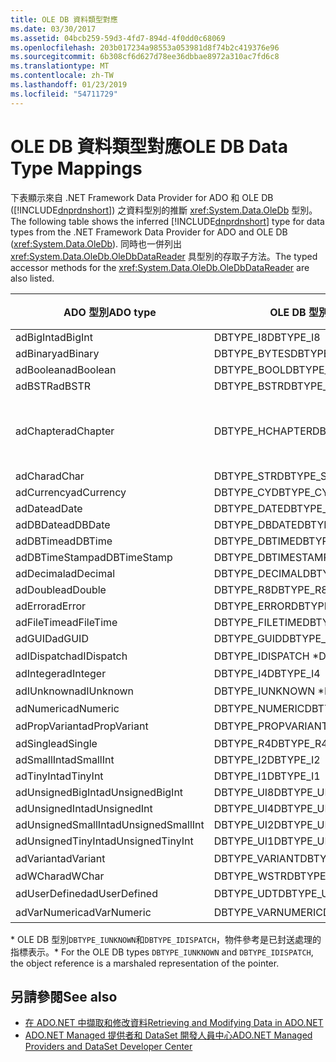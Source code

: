 ```yaml
---
title: OLE DB 資料類型對應
ms.date: 03/30/2017
ms.assetid: 04bcb259-59d3-4fd7-894d-4f0dd0c68069
ms.openlocfilehash: 203b017234a98553a053981d8f74b2c419376e96
ms.sourcegitcommit: 6b308cf6d627d78ee36dbbae8972a310ac7fd6c8
ms.translationtype: MT
ms.contentlocale: zh-TW
ms.lasthandoff: 01/23/2019
ms.locfileid: "54711729"
---
```

# <a name="ole-db-data-type-mappings"></a><span data-ttu-id="ddea3-102">OLE DB 資料類型對應</span><span class="sxs-lookup"><span data-stu-id="ddea3-102">OLE DB Data Type Mappings</span></span>
<span data-ttu-id="ddea3-103">下表顯示來自 .NET Framework Data Provider for ADO 和 OLE DB ([!INCLUDE[dnprdnshort](../../../../includes/dnprdnshort-md.md)]) 之資料型別的推斷 <xref:System.Data.OleDb> 型別。</span><span class="sxs-lookup"><span data-stu-id="ddea3-103">The following table shows the inferred [!INCLUDE[dnprdnshort](../../../../includes/dnprdnshort-md.md)] type for data types from the .NET Framework Data Provider for ADO and OLE DB (<xref:System.Data.OleDb>).</span></span> <span data-ttu-id="ddea3-104">同時也一併列出 <xref:System.Data.OleDb.OleDbDataReader> 具型別的存取子方法。</span><span class="sxs-lookup"><span data-stu-id="ddea3-104">The typed accessor methods for the <xref:System.Data.OleDb.OleDbDataReader> are also listed.</span></span>  
  
|<span data-ttu-id="ddea3-105">ADO 型別</span><span class="sxs-lookup"><span data-stu-id="ddea3-105">ADO type</span></span>|<span data-ttu-id="ddea3-106">OLE DB 型別</span><span class="sxs-lookup"><span data-stu-id="ddea3-106">OLE DB type</span></span>|[!INCLUDE[dnprdnshort](../../../../includes/dnprdnshort-md.md)] <span data-ttu-id="ddea3-107">類型</span><span class="sxs-lookup"><span data-stu-id="ddea3-107">type</span></span>|[!INCLUDE[dnprdnshort](../../../../includes/dnprdnshort-md.md)] <span data-ttu-id="ddea3-108">具型別的存取子</span><span class="sxs-lookup"><span data-stu-id="ddea3-108">typed accessor</span></span>|  
|--------------|-----------------|----------------------------------------------------------------------|--------------------------------------------------------------------------------|  
|<span data-ttu-id="ddea3-109">adBigInt</span><span class="sxs-lookup"><span data-stu-id="ddea3-109">adBigInt</span></span>|<span data-ttu-id="ddea3-110">DBTYPE_I8</span><span class="sxs-lookup"><span data-stu-id="ddea3-110">DBTYPE_I8</span></span>|<span data-ttu-id="ddea3-111">Int64</span><span class="sxs-lookup"><span data-stu-id="ddea3-111">Int64</span></span>|<span data-ttu-id="ddea3-112">GetInt64()</span><span class="sxs-lookup"><span data-stu-id="ddea3-112">GetInt64()</span></span>|  
|<span data-ttu-id="ddea3-113">adBinary</span><span class="sxs-lookup"><span data-stu-id="ddea3-113">adBinary</span></span>|<span data-ttu-id="ddea3-114">DBTYPE_BYTES</span><span class="sxs-lookup"><span data-stu-id="ddea3-114">DBTYPE_BYTES</span></span>|<span data-ttu-id="ddea3-115">Byte[]</span><span class="sxs-lookup"><span data-stu-id="ddea3-115">Byte[]</span></span>|<span data-ttu-id="ddea3-116">GetBytes()</span><span class="sxs-lookup"><span data-stu-id="ddea3-116">GetBytes()</span></span>|  
|<span data-ttu-id="ddea3-117">adBoolean</span><span class="sxs-lookup"><span data-stu-id="ddea3-117">adBoolean</span></span>|<span data-ttu-id="ddea3-118">DBTYPE_BOOL</span><span class="sxs-lookup"><span data-stu-id="ddea3-118">DBTYPE_BOOL</span></span>|<span data-ttu-id="ddea3-119">Boolean</span><span class="sxs-lookup"><span data-stu-id="ddea3-119">Boolean</span></span>|<span data-ttu-id="ddea3-120">GetBoolean()</span><span class="sxs-lookup"><span data-stu-id="ddea3-120">GetBoolean()</span></span>|  
|<span data-ttu-id="ddea3-121">adBSTR</span><span class="sxs-lookup"><span data-stu-id="ddea3-121">adBSTR</span></span>|<span data-ttu-id="ddea3-122">DBTYPE_BSTR</span><span class="sxs-lookup"><span data-stu-id="ddea3-122">DBTYPE_BSTR</span></span>|<span data-ttu-id="ddea3-123">String</span><span class="sxs-lookup"><span data-stu-id="ddea3-123">String</span></span>|<span data-ttu-id="ddea3-124">GetString()</span><span class="sxs-lookup"><span data-stu-id="ddea3-124">GetString()</span></span>|  
|<span data-ttu-id="ddea3-125">adChapter</span><span class="sxs-lookup"><span data-stu-id="ddea3-125">adChapter</span></span>|<span data-ttu-id="ddea3-126">DBTYPE_HCHAPTER</span><span class="sxs-lookup"><span data-stu-id="ddea3-126">DBTYPE_HCHAPTER</span></span>|<span data-ttu-id="ddea3-127">透過 `DataReader` 支援。</span><span class="sxs-lookup"><span data-stu-id="ddea3-127">Supported through the `DataReader`.</span></span> <span data-ttu-id="ddea3-128">請參閱[使用 DataReader 擷取資料](../../../../docs/framework/data/adonet/retrieving-data-using-a-datareader.md)。</span><span class="sxs-lookup"><span data-stu-id="ddea3-128">See [Retrieving Data Using a DataReader](../../../../docs/framework/data/adonet/retrieving-data-using-a-datareader.md).</span></span>|<span data-ttu-id="ddea3-129">GetValue()</span><span class="sxs-lookup"><span data-stu-id="ddea3-129">GetValue()</span></span>|  
|<span data-ttu-id="ddea3-130">adChar</span><span class="sxs-lookup"><span data-stu-id="ddea3-130">adChar</span></span>|<span data-ttu-id="ddea3-131">DBTYPE_STR</span><span class="sxs-lookup"><span data-stu-id="ddea3-131">DBTYPE_STR</span></span>|<span data-ttu-id="ddea3-132">String</span><span class="sxs-lookup"><span data-stu-id="ddea3-132">String</span></span>|<span data-ttu-id="ddea3-133">GetString()</span><span class="sxs-lookup"><span data-stu-id="ddea3-133">GetString()</span></span>|  
|<span data-ttu-id="ddea3-134">adCurrency</span><span class="sxs-lookup"><span data-stu-id="ddea3-134">adCurrency</span></span>|<span data-ttu-id="ddea3-135">DBTYPE_CY</span><span class="sxs-lookup"><span data-stu-id="ddea3-135">DBTYPE_CY</span></span>|<span data-ttu-id="ddea3-136">Decimal</span><span class="sxs-lookup"><span data-stu-id="ddea3-136">Decimal</span></span>|<span data-ttu-id="ddea3-137">GetDecimal()</span><span class="sxs-lookup"><span data-stu-id="ddea3-137">GetDecimal()</span></span>|  
|<span data-ttu-id="ddea3-138">adDate</span><span class="sxs-lookup"><span data-stu-id="ddea3-138">adDate</span></span>|<span data-ttu-id="ddea3-139">DBTYPE_DATE</span><span class="sxs-lookup"><span data-stu-id="ddea3-139">DBTYPE_DATE</span></span>|<span data-ttu-id="ddea3-140">DateTime</span><span class="sxs-lookup"><span data-stu-id="ddea3-140">DateTime</span></span>|<span data-ttu-id="ddea3-141">GetDateTime()</span><span class="sxs-lookup"><span data-stu-id="ddea3-141">GetDateTime()</span></span>|  
|<span data-ttu-id="ddea3-142">adDBDate</span><span class="sxs-lookup"><span data-stu-id="ddea3-142">adDBDate</span></span>|<span data-ttu-id="ddea3-143">DBTYPE_DBDATE</span><span class="sxs-lookup"><span data-stu-id="ddea3-143">DBTYPE_DBDATE</span></span>|<span data-ttu-id="ddea3-144">DateTime</span><span class="sxs-lookup"><span data-stu-id="ddea3-144">DateTime</span></span>|<span data-ttu-id="ddea3-145">GetDateTime()</span><span class="sxs-lookup"><span data-stu-id="ddea3-145">GetDateTime()</span></span>|  
|<span data-ttu-id="ddea3-146">adDBTime</span><span class="sxs-lookup"><span data-stu-id="ddea3-146">adDBTime</span></span>|<span data-ttu-id="ddea3-147">DBTYPE_DBTIME</span><span class="sxs-lookup"><span data-stu-id="ddea3-147">DBTYPE_DBTIME</span></span>|<span data-ttu-id="ddea3-148">DateTime</span><span class="sxs-lookup"><span data-stu-id="ddea3-148">DateTime</span></span>|<span data-ttu-id="ddea3-149">GetDateTime()</span><span class="sxs-lookup"><span data-stu-id="ddea3-149">GetDateTime()</span></span>|  
|<span data-ttu-id="ddea3-150">adDBTimeStamp</span><span class="sxs-lookup"><span data-stu-id="ddea3-150">adDBTimeStamp</span></span>|<span data-ttu-id="ddea3-151">DBTYPE_DBTIMESTAMP</span><span class="sxs-lookup"><span data-stu-id="ddea3-151">DBTYPE_DBTIMESTAMP</span></span>|<span data-ttu-id="ddea3-152">DateTime</span><span class="sxs-lookup"><span data-stu-id="ddea3-152">DateTime</span></span>|<span data-ttu-id="ddea3-153">GetDateTime()</span><span class="sxs-lookup"><span data-stu-id="ddea3-153">GetDateTime()</span></span>|  
|<span data-ttu-id="ddea3-154">adDecimal</span><span class="sxs-lookup"><span data-stu-id="ddea3-154">adDecimal</span></span>|<span data-ttu-id="ddea3-155">DBTYPE_DECIMAL</span><span class="sxs-lookup"><span data-stu-id="ddea3-155">DBTYPE_DECIMAL</span></span>|<span data-ttu-id="ddea3-156">Decimal</span><span class="sxs-lookup"><span data-stu-id="ddea3-156">Decimal</span></span>|<span data-ttu-id="ddea3-157">GetDecimal()</span><span class="sxs-lookup"><span data-stu-id="ddea3-157">GetDecimal()</span></span>|  
|<span data-ttu-id="ddea3-158">adDouble</span><span class="sxs-lookup"><span data-stu-id="ddea3-158">adDouble</span></span>|<span data-ttu-id="ddea3-159">DBTYPE_R8</span><span class="sxs-lookup"><span data-stu-id="ddea3-159">DBTYPE_R8</span></span>|<span data-ttu-id="ddea3-160">Double</span><span class="sxs-lookup"><span data-stu-id="ddea3-160">Double</span></span>|<span data-ttu-id="ddea3-161">GetDouble()</span><span class="sxs-lookup"><span data-stu-id="ddea3-161">GetDouble()</span></span>|  
|<span data-ttu-id="ddea3-162">adError</span><span class="sxs-lookup"><span data-stu-id="ddea3-162">adError</span></span>|<span data-ttu-id="ddea3-163">DBTYPE_ERROR</span><span class="sxs-lookup"><span data-stu-id="ddea3-163">DBTYPE_ERROR</span></span>|<span data-ttu-id="ddea3-164">ExternalException</span><span class="sxs-lookup"><span data-stu-id="ddea3-164">ExternalException</span></span>|<span data-ttu-id="ddea3-165">GetValue()</span><span class="sxs-lookup"><span data-stu-id="ddea3-165">GetValue()</span></span>|  
|<span data-ttu-id="ddea3-166">adFileTime</span><span class="sxs-lookup"><span data-stu-id="ddea3-166">adFileTime</span></span>|<span data-ttu-id="ddea3-167">DBTYPE_FILETIME</span><span class="sxs-lookup"><span data-stu-id="ddea3-167">DBTYPE_FILETIME</span></span>|<span data-ttu-id="ddea3-168">DateTime</span><span class="sxs-lookup"><span data-stu-id="ddea3-168">DateTime</span></span>|<span data-ttu-id="ddea3-169">GetDateTime()</span><span class="sxs-lookup"><span data-stu-id="ddea3-169">GetDateTime()</span></span>|  
|<span data-ttu-id="ddea3-170">adGUID</span><span class="sxs-lookup"><span data-stu-id="ddea3-170">adGUID</span></span>|<span data-ttu-id="ddea3-171">DBTYPE_GUID</span><span class="sxs-lookup"><span data-stu-id="ddea3-171">DBTYPE_GUID</span></span>|<span data-ttu-id="ddea3-172">Guid</span><span class="sxs-lookup"><span data-stu-id="ddea3-172">Guid</span></span>|<span data-ttu-id="ddea3-173">GetGuid()</span><span class="sxs-lookup"><span data-stu-id="ddea3-173">GetGuid()</span></span>|  
|<span data-ttu-id="ddea3-174">adIDispatch</span><span class="sxs-lookup"><span data-stu-id="ddea3-174">adIDispatch</span></span>|<span data-ttu-id="ddea3-175">DBTYPE_IDISPATCH \*</span><span class="sxs-lookup"><span data-stu-id="ddea3-175">DBTYPE_IDISPATCH \*</span></span>|<span data-ttu-id="ddea3-176">物件</span><span class="sxs-lookup"><span data-stu-id="ddea3-176">Object</span></span>|<span data-ttu-id="ddea3-177">GetValue()</span><span class="sxs-lookup"><span data-stu-id="ddea3-177">GetValue()</span></span>|  
|<span data-ttu-id="ddea3-178">adInteger</span><span class="sxs-lookup"><span data-stu-id="ddea3-178">adInteger</span></span>|<span data-ttu-id="ddea3-179">DBTYPE_I4</span><span class="sxs-lookup"><span data-stu-id="ddea3-179">DBTYPE_I4</span></span>|<span data-ttu-id="ddea3-180">Int32</span><span class="sxs-lookup"><span data-stu-id="ddea3-180">Int32</span></span>|<span data-ttu-id="ddea3-181">GetInt32()</span><span class="sxs-lookup"><span data-stu-id="ddea3-181">GetInt32()</span></span>|  
|<span data-ttu-id="ddea3-182">adIUnknown</span><span class="sxs-lookup"><span data-stu-id="ddea3-182">adIUnknown</span></span>|<span data-ttu-id="ddea3-183">DBTYPE_IUNKNOWN \*</span><span class="sxs-lookup"><span data-stu-id="ddea3-183">DBTYPE_IUNKNOWN \*</span></span>|<span data-ttu-id="ddea3-184">物件</span><span class="sxs-lookup"><span data-stu-id="ddea3-184">Object</span></span>|<span data-ttu-id="ddea3-185">GetValue()</span><span class="sxs-lookup"><span data-stu-id="ddea3-185">GetValue()</span></span>|  
|<span data-ttu-id="ddea3-186">adNumeric</span><span class="sxs-lookup"><span data-stu-id="ddea3-186">adNumeric</span></span>|<span data-ttu-id="ddea3-187">DBTYPE_NUMERIC</span><span class="sxs-lookup"><span data-stu-id="ddea3-187">DBTYPE_NUMERIC</span></span>|<span data-ttu-id="ddea3-188">Decimal</span><span class="sxs-lookup"><span data-stu-id="ddea3-188">Decimal</span></span>|<span data-ttu-id="ddea3-189">GetDecimal()</span><span class="sxs-lookup"><span data-stu-id="ddea3-189">GetDecimal()</span></span>|  
|<span data-ttu-id="ddea3-190">adPropVariant</span><span class="sxs-lookup"><span data-stu-id="ddea3-190">adPropVariant</span></span>|<span data-ttu-id="ddea3-191">DBTYPE_PROPVARIANT</span><span class="sxs-lookup"><span data-stu-id="ddea3-191">DBTYPE_PROPVARIANT</span></span>|<span data-ttu-id="ddea3-192">物件</span><span class="sxs-lookup"><span data-stu-id="ddea3-192">Object</span></span>|<span data-ttu-id="ddea3-193">GetValue()</span><span class="sxs-lookup"><span data-stu-id="ddea3-193">GetValue()</span></span>|  
|<span data-ttu-id="ddea3-194">adSingle</span><span class="sxs-lookup"><span data-stu-id="ddea3-194">adSingle</span></span>|<span data-ttu-id="ddea3-195">DBTYPE_R4</span><span class="sxs-lookup"><span data-stu-id="ddea3-195">DBTYPE_R4</span></span>|<span data-ttu-id="ddea3-196">Single</span><span class="sxs-lookup"><span data-stu-id="ddea3-196">Single</span></span>|<span data-ttu-id="ddea3-197">GetFloat()</span><span class="sxs-lookup"><span data-stu-id="ddea3-197">GetFloat()</span></span>|  
|<span data-ttu-id="ddea3-198">adSmallInt</span><span class="sxs-lookup"><span data-stu-id="ddea3-198">adSmallInt</span></span>|<span data-ttu-id="ddea3-199">DBTYPE_I2</span><span class="sxs-lookup"><span data-stu-id="ddea3-199">DBTYPE_I2</span></span>|<span data-ttu-id="ddea3-200">Int16</span><span class="sxs-lookup"><span data-stu-id="ddea3-200">Int16</span></span>|<span data-ttu-id="ddea3-201">GetInt16()</span><span class="sxs-lookup"><span data-stu-id="ddea3-201">GetInt16()</span></span>|  
|<span data-ttu-id="ddea3-202">adTinyInt</span><span class="sxs-lookup"><span data-stu-id="ddea3-202">adTinyInt</span></span>|<span data-ttu-id="ddea3-203">DBTYPE_I1</span><span class="sxs-lookup"><span data-stu-id="ddea3-203">DBTYPE_I1</span></span>|<span data-ttu-id="ddea3-204">Byte</span><span class="sxs-lookup"><span data-stu-id="ddea3-204">Byte</span></span>|<span data-ttu-id="ddea3-205">GetByte()</span><span class="sxs-lookup"><span data-stu-id="ddea3-205">GetByte()</span></span>|  
|<span data-ttu-id="ddea3-206">adUnsignedBigInt</span><span class="sxs-lookup"><span data-stu-id="ddea3-206">adUnsignedBigInt</span></span>|<span data-ttu-id="ddea3-207">DBTYPE_UI8</span><span class="sxs-lookup"><span data-stu-id="ddea3-207">DBTYPE_UI8</span></span>|<span data-ttu-id="ddea3-208">UInt64</span><span class="sxs-lookup"><span data-stu-id="ddea3-208">UInt64</span></span>|<span data-ttu-id="ddea3-209">GetValue()</span><span class="sxs-lookup"><span data-stu-id="ddea3-209">GetValue()</span></span>|  
|<span data-ttu-id="ddea3-210">adUnsignedInt</span><span class="sxs-lookup"><span data-stu-id="ddea3-210">adUnsignedInt</span></span>|<span data-ttu-id="ddea3-211">DBTYPE_UI4</span><span class="sxs-lookup"><span data-stu-id="ddea3-211">DBTYPE_UI4</span></span>|<span data-ttu-id="ddea3-212">UInt32</span><span class="sxs-lookup"><span data-stu-id="ddea3-212">UInt32</span></span>|<span data-ttu-id="ddea3-213">GetValue()</span><span class="sxs-lookup"><span data-stu-id="ddea3-213">GetValue()</span></span>|  
|<span data-ttu-id="ddea3-214">adUnsignedSmallInt</span><span class="sxs-lookup"><span data-stu-id="ddea3-214">adUnsignedSmallInt</span></span>|<span data-ttu-id="ddea3-215">DBTYPE_UI2</span><span class="sxs-lookup"><span data-stu-id="ddea3-215">DBTYPE_UI2</span></span>|<span data-ttu-id="ddea3-216">UInt16</span><span class="sxs-lookup"><span data-stu-id="ddea3-216">UInt16</span></span>|<span data-ttu-id="ddea3-217">GetValue()</span><span class="sxs-lookup"><span data-stu-id="ddea3-217">GetValue()</span></span>|  
|<span data-ttu-id="ddea3-218">adUnsignedTinyInt</span><span class="sxs-lookup"><span data-stu-id="ddea3-218">adUnsignedTinyInt</span></span>|<span data-ttu-id="ddea3-219">DBTYPE_UI1</span><span class="sxs-lookup"><span data-stu-id="ddea3-219">DBTYPE_UI1</span></span>|<span data-ttu-id="ddea3-220">Byte</span><span class="sxs-lookup"><span data-stu-id="ddea3-220">Byte</span></span>|<span data-ttu-id="ddea3-221">GetByte()</span><span class="sxs-lookup"><span data-stu-id="ddea3-221">GetByte()</span></span>|  
|<span data-ttu-id="ddea3-222">adVariant</span><span class="sxs-lookup"><span data-stu-id="ddea3-222">adVariant</span></span>|<span data-ttu-id="ddea3-223">DBTYPE_VARIANT</span><span class="sxs-lookup"><span data-stu-id="ddea3-223">DBTYPE_VARIANT</span></span>|<span data-ttu-id="ddea3-224">物件</span><span class="sxs-lookup"><span data-stu-id="ddea3-224">Object</span></span>|<span data-ttu-id="ddea3-225">GetValue()</span><span class="sxs-lookup"><span data-stu-id="ddea3-225">GetValue()</span></span>|  
|<span data-ttu-id="ddea3-226">adWChar</span><span class="sxs-lookup"><span data-stu-id="ddea3-226">adWChar</span></span>|<span data-ttu-id="ddea3-227">DBTYPE_WSTR</span><span class="sxs-lookup"><span data-stu-id="ddea3-227">DBTYPE_WSTR</span></span>|<span data-ttu-id="ddea3-228">String</span><span class="sxs-lookup"><span data-stu-id="ddea3-228">String</span></span>|<span data-ttu-id="ddea3-229">GetString()</span><span class="sxs-lookup"><span data-stu-id="ddea3-229">GetString()</span></span>|  
|<span data-ttu-id="ddea3-230">adUserDefined</span><span class="sxs-lookup"><span data-stu-id="ddea3-230">adUserDefined</span></span>|<span data-ttu-id="ddea3-231">DBTYPE_UDT</span><span class="sxs-lookup"><span data-stu-id="ddea3-231">DBTYPE_UDT</span></span>|<span data-ttu-id="ddea3-232">不支援</span><span class="sxs-lookup"><span data-stu-id="ddea3-232">not supported</span></span>||  
|<span data-ttu-id="ddea3-233">adVarNumeric</span><span class="sxs-lookup"><span data-stu-id="ddea3-233">adVarNumeric</span></span>|<span data-ttu-id="ddea3-234">DBTYPE_VARNUMERIC</span><span class="sxs-lookup"><span data-stu-id="ddea3-234">DBTYPE_VARNUMERIC</span></span>|<span data-ttu-id="ddea3-235">不支援</span><span class="sxs-lookup"><span data-stu-id="ddea3-235">not supported</span></span>||  
  
 <span data-ttu-id="ddea3-236">\* OLE DB 型別`DBTYPE_IUNKNOWN`和`DBTYPE_IDISPATCH`，物件參考是已封送處理的指標表示。</span><span class="sxs-lookup"><span data-stu-id="ddea3-236">\* For the OLE DB types `DBTYPE_IUNKNOWN` and `DBTYPE_IDISPATCH`, the object reference is a marshaled representation of the pointer.</span></span>  
  
## <a name="see-also"></a><span data-ttu-id="ddea3-237">另請參閱</span><span class="sxs-lookup"><span data-stu-id="ddea3-237">See also</span></span>
- [<span data-ttu-id="ddea3-238">在 ADO.NET 中擷取和修改資料</span><span class="sxs-lookup"><span data-stu-id="ddea3-238">Retrieving and Modifying Data in ADO.NET</span></span>](../../../../docs/framework/data/adonet/retrieving-and-modifying-data.md)
- [<span data-ttu-id="ddea3-239">ADO.NET Managed 提供者和 DataSet 開發人員中心</span><span class="sxs-lookup"><span data-stu-id="ddea3-239">ADO.NET Managed Providers and DataSet Developer Center</span></span>](https://go.microsoft.com/fwlink/?LinkId=217917)

